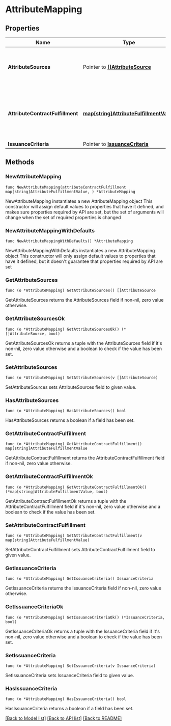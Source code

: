 # AttributeMapping

## Properties

Name | Type | Description | Notes
------------ | ------------- | ------------- | -------------
**AttributeSources** | Pointer to [**[]AttributeSource**](AttributeSource.md) | A list of configured data stores to look up attributes from. | [optional] 
**AttributeContractFulfillment** | [**map[string]AttributeFulfillmentValue**](AttributeFulfillmentValue.md) | A list of mappings from attribute names to their fulfillment values. | 
**IssuanceCriteria** | Pointer to [**IssuanceCriteria**](IssuanceCriteria.md) |  | [optional] 

## Methods

### NewAttributeMapping

`func NewAttributeMapping(attributeContractFulfillment map[string]AttributeFulfillmentValue, ) *AttributeMapping`

NewAttributeMapping instantiates a new AttributeMapping object
This constructor will assign default values to properties that have it defined,
and makes sure properties required by API are set, but the set of arguments
will change when the set of required properties is changed

### NewAttributeMappingWithDefaults

`func NewAttributeMappingWithDefaults() *AttributeMapping`

NewAttributeMappingWithDefaults instantiates a new AttributeMapping object
This constructor will only assign default values to properties that have it defined,
but it doesn't guarantee that properties required by API are set

### GetAttributeSources

`func (o *AttributeMapping) GetAttributeSources() []AttributeSource`

GetAttributeSources returns the AttributeSources field if non-nil, zero value otherwise.

### GetAttributeSourcesOk

`func (o *AttributeMapping) GetAttributeSourcesOk() (*[]AttributeSource, bool)`

GetAttributeSourcesOk returns a tuple with the AttributeSources field if it's non-nil, zero value otherwise
and a boolean to check if the value has been set.

### SetAttributeSources

`func (o *AttributeMapping) SetAttributeSources(v []AttributeSource)`

SetAttributeSources sets AttributeSources field to given value.

### HasAttributeSources

`func (o *AttributeMapping) HasAttributeSources() bool`

HasAttributeSources returns a boolean if a field has been set.

### GetAttributeContractFulfillment

`func (o *AttributeMapping) GetAttributeContractFulfillment() map[string]AttributeFulfillmentValue`

GetAttributeContractFulfillment returns the AttributeContractFulfillment field if non-nil, zero value otherwise.

### GetAttributeContractFulfillmentOk

`func (o *AttributeMapping) GetAttributeContractFulfillmentOk() (*map[string]AttributeFulfillmentValue, bool)`

GetAttributeContractFulfillmentOk returns a tuple with the AttributeContractFulfillment field if it's non-nil, zero value otherwise
and a boolean to check if the value has been set.

### SetAttributeContractFulfillment

`func (o *AttributeMapping) SetAttributeContractFulfillment(v map[string]AttributeFulfillmentValue)`

SetAttributeContractFulfillment sets AttributeContractFulfillment field to given value.


### GetIssuanceCriteria

`func (o *AttributeMapping) GetIssuanceCriteria() IssuanceCriteria`

GetIssuanceCriteria returns the IssuanceCriteria field if non-nil, zero value otherwise.

### GetIssuanceCriteriaOk

`func (o *AttributeMapping) GetIssuanceCriteriaOk() (*IssuanceCriteria, bool)`

GetIssuanceCriteriaOk returns a tuple with the IssuanceCriteria field if it's non-nil, zero value otherwise
and a boolean to check if the value has been set.

### SetIssuanceCriteria

`func (o *AttributeMapping) SetIssuanceCriteria(v IssuanceCriteria)`

SetIssuanceCriteria sets IssuanceCriteria field to given value.

### HasIssuanceCriteria

`func (o *AttributeMapping) HasIssuanceCriteria() bool`

HasIssuanceCriteria returns a boolean if a field has been set.


[[Back to Model list]](../README.md#documentation-for-models) [[Back to API list]](../README.md#documentation-for-api-endpoints) [[Back to README]](../README.md)


